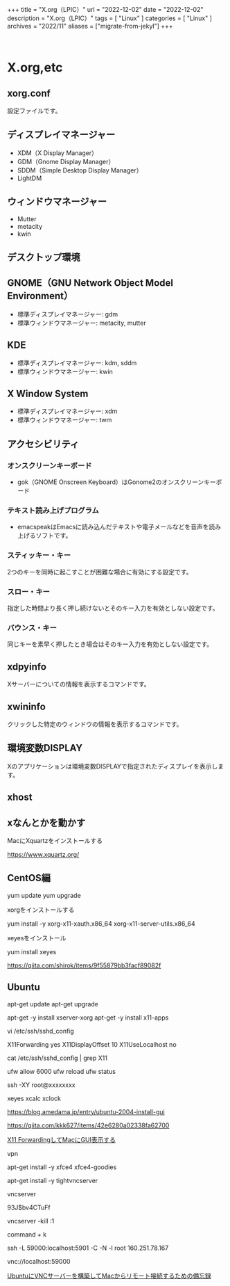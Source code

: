 +++
title = "X.org（LPIC）"
url = "2022-12-02"
date = "2022-12-02"
description = "X.org（LPIC）"
tags = [
  "Linux"
]
categories = [
  "Linux"
]
archives = "2022/11"
aliases = ["migrate-from-jekyl"]
+++

<br>

# X.org,etc


## xorg.conf

設定ファイルです。


## ディスプレイマネージャー

- XDM（X Display Manager）
- GDM（Gnome Display Manager）
- SDDM（Simple Desktop Display Manager）
- LightDM


## ウィンドウマネージャー

- Mutter
- metacity
- kwin


## デスクトップ環境

## GNOME（GNU Network Object Model Environment）

- 標準ディスプレイマネージャー: gdm
- 標準ウィンドウマネージャー: metacity, mutter


## KDE

- 標準ディスプレイマネージャー: kdm, sddm
- 標準ウィンドウマネージャー: kwin


## X Window System

- 標準ディスプレイマネージャー: xdm
- 標準ウィンドウマネージャー: twm


## アクセシビリティ

### オンスクリーンキーボード

- gok（GNOME Onscreen Keyboard）はGonome2のオンスクリーンキーボード

### テキスト読み上げプログラム

- emacspeakはEmacsに読み込んだテキストや電子メールなどを音声を読み上げるソフトです。

### スティッキー・キー

2つのキーを同時に起こすことが困難な場合に有効にする設定です。

### スロー・キー

指定した時間より長く押し続けないとそのキー入力を有効としない設定です。

### バウンス・キー

同じキーを素早く押したとき場合はそのキー入力を有効としない設定です。

## xdpyinfo

Xサーバーについての情報を表示するコマンドです。

## xwininfo

クリックした特定のウィンドウの情報を表示するコマンドです。


## 環境変数DISPLAY

Xのアプリケーションは環境変数DISPLAYで指定されたディスプレイを表示します。


## xhost



## xなんとかを動かす


MacにXquartzをインストールする

https://www.xquartz.org/


## CentOS編


yum update
yum upgrade


xorgをインストールする

yum install -y xorg-x11-xauth.x86_64 xorg-x11-server-utils.x86_64


xeyesをインストール

yum install xeyes



https://qiita.com/shirok/items/9f55879bb3facf89082f




## Ubuntu


apt-get update
apt-get upgrade


apt-get -y install xserver-xorg
apt-get -y install x11-apps


vi /etc/ssh/sshd_config

X11Forwarding yes
X11DisplayOffset 10
X11UseLocalhost no

cat /etc/ssh/sshd_config | grep X11


ufw allow 6000
ufw reload
ufw status



ssh -XY root@xxxxxxxx


xeyes
xcalc
xclock





https://blog.amedama.jp/entry/ubuntu-2004-install-gui

https://qiita.com/kkk627/items/42e6280a02338fa62700


[X11 ForwardingしてMacにGUI表示する](https://qiita.com/loftkun/items/37340745f211ea5d7ece)




vpn


apt-get install -y xfce4 xfce4-goodies

apt-get install -y tightvncserver

vncserver

93J$bv4CTuFf





vncserver -kill :1



command + k

ssh -L 59000:localhost:5901 -C -N -l root 160.251.78.167



vnc://localhost:59000



[UbuntuにVNCサーバーを構築してMacからリモート接続するための備忘録](https://qiita.com/y-vectorfield/items/64a332c9e632bcd8f762)








